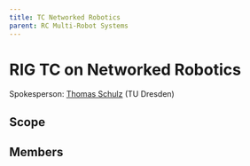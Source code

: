 ```yaml
---
title: TC Networked Robotics
parent: RC Multi-Robot Systems
---
```


# RIG TC on Networked Robotics

Spokesperson: [Thomas Schulz](https://cn.ifn.et.tu-dresden.de/chair/staff/dipl-wi-ing-thomas-schulz/) (TU Dresden)

## Scope


## Members


